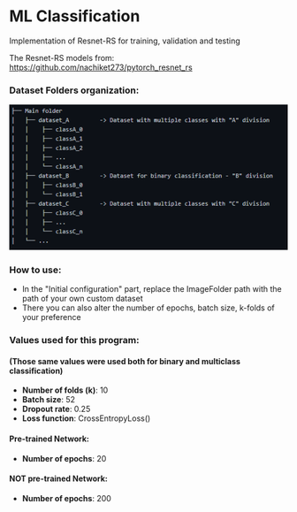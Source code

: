 # ML Classification
Implementation of Resnet-RS for training, validation and testing

The Resnet-RS models from: https://github.com/nachiket273/pytorch_resnet_rs 

### Dataset Folders organization:

![folder_organization](./files/Folder_division.PNG?raw=true "Dataset Folders Organization")

### How to use:

* In the "Initial configuration" part, replace the ImageFolder path with the path of your own custom dataset
* There you can also alter the number of epochs, batch size, k-folds of your preference

### Values used for this program:
#### (Those same values were used both for binary and multiclass classification)

* **Number of folds (k)**: 10
* **Batch size**: 52
* **Dropout rate**: 0.25
* **Loss function**: CrossEntropyLoss()

#### Pre-trained Network:
* **Number of epochs**: 20

#### NOT pre-trained Network:
* **Number of epochs**: 200
